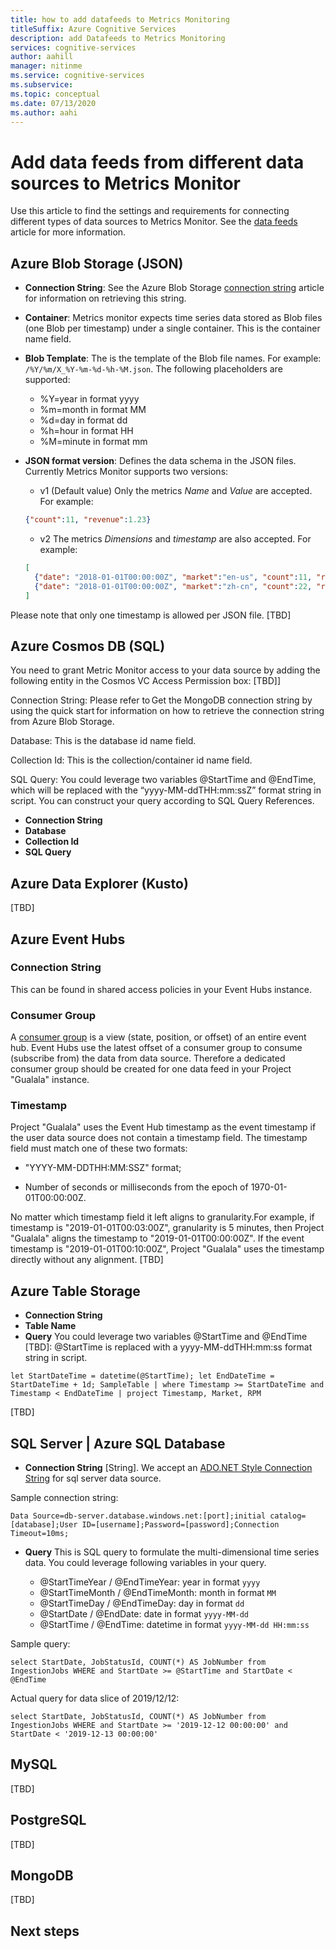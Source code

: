 ```yaml
---
title: how to add datafeeds to Metrics Monitoring
titleSuffix: Azure Cognitive Services
description: add Datafeeds to Metrics Monitoring
services: cognitive-services
author: aahill
manager: nitinme
ms.service: cognitive-services
ms.subservice: 
ms.topic: conceptual
ms.date: 07/13/2020
ms.author: aahi
---
```


# Add data feeds from different data sources to Metrics Monitor

Use this article to find the settings and requirements for connecting different types of data sources to Metrics Monitor. See the [data feeds](adding-data-feeds-overview.md) article for more information.

## Azure Blob Storage (JSON)

* **Connection String**: See the Azure Blob Storage [connection string](https://docs.microsoft.com/azure/storage/common/storage-configure-connection-string#view-and-copy-a-connection-string) article for information on retrieving this string.

* **Container**: Metrics monitor expects time series data stored as Blob files (one Blob per timestamp) under a single container. This is the container name field.

* **Blob Template**: The is the template of the Blob file names. For example: `/%Y/%m/X_%Y-%m-%d-%h-%M.json`. The following placeholders are supported:
  * %Y=year in format yyyy
  * %m=month in format MM
  * %d=day in format dd
  * %h=hour in format HH
  * %M=minute in format mm

* **JSON format version**: Defines the data schema in the JSON files. Currently Metrics Monitor supports two versions:
  * v1 (Default value)
  Only the metrics *Name* and *Value* are accepted. For example:

  ``` JSON
  {"count":11, "revenue":1.23}
  ```

  * v2
  The metrics *Dimensions* and *timestamp* are also accepted. For example:
  
  ``` JSON
  [
    {"date": "2018-01-01T00:00:00Z", "market":"en-us", "count":11, "revenue":1.23},
    {"date": "2018-01-01T00:00:00Z", "market":"zh-cn", "count":22, "revenue":4.56}
  ]
  ```

Please note that only one timestamp is allowed per JSON file. [TBD]

## Azure Cosmos DB (SQL)

You need to grant Metric Monitor access to your data source by adding the following entity in the Cosmos VC Access Permission box: [TBD]] 

Connection String: Please refer to Get the MongoDB connection string by using the quick start for information on how to retrieve the connection string from Azure Blob Storage. 

Database: This is the database id name field. 

Collection Id: This is the collection/container id name field. 

SQL Query: You could leverage two variables @StartTime and @EndTime, which will be replaced with the “yyyy-MM-ddTHH:mm:ssZ” format string in script. You can construct your query according to SQL Query References. 



* **Connection String**
* **Database**
* **Collection Id**
* **SQL Query**

## Azure Data Explorer (Kusto)

[TBD]

## Azure Event Hubs



### Connection String

This can be found in shared access policies in your Event Hubs instance.

### Consumer Group

A [consumer group](https://docs.microsoft.com/azure/event-hubs/event-hubs-features#consumer-groups) is a view (state, position, or offset) of an entire event hub.
Event Hubs use the latest offset of a consumer group to consume (subscribe from) the data from data source. Therefore a dedicated consumer group should be created for one data feed in your Project "Gualala" instance.

### Timestamp

Project "Gualala" uses the Event Hub timestamp as the event timestamp if the user data source does not contain a timestamp field.
The timestamp field must match one of these two formats:

* "YYYY-MM-DDTHH:MM:SSZ" format;

* Number of seconds or milliseconds from the epoch of 1970-01-01T00:00:00Z.

No matter which timestamp field it left aligns to granularity.For example, if timestamp is "2019-01-01T00:03:00Z", granularity is 5 minutes, then Project "Gualala" aligns the timestamp to "2019-01-01T00:00:00Z". If the event timestamp is "2019-01-01T00:10:00Z",  Project "Gualala" uses the timestamp directly without any alignment.
[TBD]







## Azure Table Storage

* **Connection String**
* **Table Name**
* **Query**
You could leverage two variables @StartTime and @EndTime [TBD]:
@StartTime is replaced with a yyyy-MM-ddTHH:mm:ss format string in script.

``` mssql
let StartDateTime = datetime(@StartTime); let EndDateTime = StartDateTime + 1d; SampleTable | where Timestamp >= StartDateTime and Timestamp < EndDateTime | project Timestamp, Market, RPM
```

[TBD]

## SQL Server | Azure SQL Database

* **Connection String** [String]. We accept an [ADO.NET Style Connection String](https://docs.microsoft.com/dotnet/framework/data/adonet/connection-string-syntax) for sql server data source.

Sample connection string:

```text
Data Source=db-server.database.windows.net:[port];initial catalog=[database];User ID=[username];Password=[password];Connection Timeout=10ms;
```

* **Query** This is SQL query to formulate the multi-dimensional time series data. You could leverage following variables in your query.

  * @StartTimeYear / @EndTimeYear: year in format `yyyy`
  * @StartTimeMonth / @EndTimeMonth: month in format `MM`
  * @StartTimeDay / @EndTimeDay: day in format `dd`
  * @StartDate / @EndDate: date in format `yyyy-MM-dd`
  * @StartTime / @EndTime: datetime in format `yyyy-MM-dd HH:mm:ss`

Sample query:

``` mssql
select StartDate, JobStatusId, COUNT(*) AS JobNumber from IngestionJobs WHERE and StartDate >= @StartTime and StartDate < @EndTime
```

Actual query for data slice of 2019/12/12:

``` mssql
select StartDate, JobStatusId, COUNT(*) AS JobNumber from IngestionJobs WHERE and StartDate >= '2019-12-12 00:00:00' and StartDate < '2019-12-13 00:00:00'
```

## MySQL

[TBD]

## PostgreSQL

[TBD]

## MongoDB

[TBD]

## Next steps
